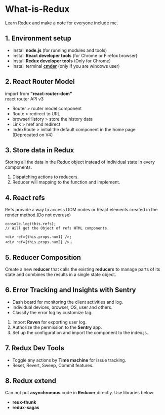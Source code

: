 # What-is-Redux
Learn Redux and make a note for everyone include me.


## 1. Environment setup
 - Install **node.js** (for running modules and tools)
 - Install **React developer tools** (for Chrome or Firefox browser)
 - Install **Redux developer tools** (Only for Chrome)
 - Install terminal [**cmder**](https://cmder.net/) (only if you are windows user)


## 2. React Router Model
import from **"react-router-dom"**  
react router API v3
- Router > router model component
- Route > redirect to URL
- browserHistory > store the history data
- Link > href and redirect
- IndexRoute > initial the default component in the home page (Deprecated on V4)


## 3. Store data in Redux
Storing all the data in the Redux object instead of individual state in every components.
1. Dispatching actions to reducers.
2. Reducer will mapping to the function and implement.


## 4. React refs
Refs provide a way to access DOM nodes or React elements created in the render method.(Do not overuse)
```
console.log(this.refs);
// Will get the Object of refs HTML components.

<div ref={this.props.num1} />;
<div ref={this.props.num2} />；
```


## 5. Reducer Composition
Create a new **reducer** that calls the existing **reducers** to manage parts of its state and combines the results in a single state object.


## 6. Error Tracking and Insights with Sentry
- Dash board for monitoring the client activities and log.
- Individual devices, browser, OS, user and others.
- Classify the error log by customize tag.

1. Import **Raven** for exporting user log.
2. Authorize the permission to the **Sentry** app.
3. Set up the configuration and import the component to the index.js.


## 7. Redux Dev Tools
- Toggle any actions by **Time machine** for issue tracking.
- Reset, Revert, Sweep, Commit features.


## 8. Redux extend
Can not put **asynchronous** code in **Reducer** directly.
Use libraries below:
- **reux-thunk**
- **redux-sagas**